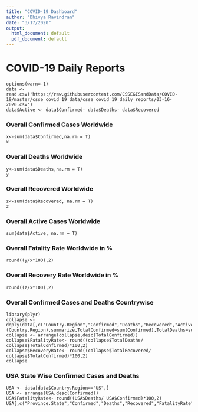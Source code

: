 ```yaml
---
title: "COVID-19 Dashboard"
author: "Dhivya Ravindran"
date: "3/17/2020"
output:
  html_document: default
  pdf_document: default
---
```


# COVID-19 Daily Reports

```{r, echo=FALSE}
options(warn=-1)
data <- read.csv('https://raw.githubusercontent.com/CSSEGISandData/COVID-19/master/csse_covid_19_data/csse_covid_19_daily_reports/03-16-2020.csv')
data$Active <- data$Confirmed- data$Deaths- data$Recovered

```

### Overall Confirmed Cases Worldwide
```{r,echo=FALSE}
x<-sum(data$Confirmed,na.rm = T)
x
```

### Overall Deaths Worldwide
```{r,echo=FALSE}
y<-sum(data$Deaths,na.rm = T)
y
```

### Overall Recovered Worldwide
```{r,echo=FALSE}
z<-sum(data$Recovered, na.rm = T)
z
```

### Overall Active Cases Worldwide
```{r,echo=FALSE}
sum(data$Active, na.rm = T)
```

### Overall Fatality Rate Worldwide in %
```{r,echo=FALSE}
round((y/x*100),2)
```

### Overall Recovery Rate Worldwide in %
```{r,echo=FALSE}
round((z/x*100),2)
```

### Overall Confirmed Cases and Deaths Countrywise
```{r,echo=FALSE}
library(plyr)
collapse <- ddply(data[,c("Country.Region","Confirmed","Deaths","Recovered","Active")],.(Country.Region),summarize,TotalConfirmed=sum(Confirmed),TotalDeaths=sum(Deaths),TotalRecovered=sum(Recovered),TotalActive=sum(Active))
collapse <- arrange(collapse,desc(TotalConfirmed))
collapse$FatalityRate<- round((collapse$TotalDeaths/ collapse$TotalConfirmed)*100,2)
collapse$RecoveryRate<- round((collapse$TotalRecovered/ collapse$TotalConfirmed)*100,2)
collapse
```

### USA State Wise Confirmed Cases and Deaths
```{r, echo=FALSE}
USA <- data[data$Country.Region=="US",]
USA <- arrange(USA,desc(Confirmed))
USA$FatalityRate<- round((USA$Deaths/ USA$Confirmed)*100,2)
USA[,c("Province.State","Confirmed","Deaths","Recovered","FatalityRate")]
```
